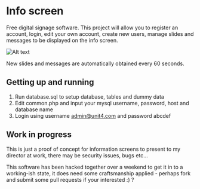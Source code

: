 # Info screen
Free digital signage software. This project will allow you to register an account, login, edit your own account, create new users, manage slides and messages to be displayed on the info screen. 

![Alt text](https://pbs.twimg.com/media/CbIHQBFXIAI1Vk6.jpg "Screen shot of info screen")

New slides and messages are automatically obtained every 60 seconds.

## Getting up and running
1. Run database.sql to setup database, tables and dummy data
2. Edit common.php and input your mysql username, password, host and database name
3. Login using username admin@unit4.com and password abcdef

## Work in progress
This is just a proof of concept for information screens to present to my director at work, there may be security issues, bugs etc...

This software has been hacked together over a weekend to get it in to a working-ish state, it does need some craftsmanship applied - perhaps fork and submit some pull requests if your interested :) ?

